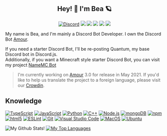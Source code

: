 <h2 align="center">Hey! 👋 I'm Bea 🪐</h3>

<p align="center">
  <a href="https://discord.gg/frXBBaqrjD"><img src="https://discord.com/api/guilds/709794391950098484/embed.png" alt="Discord" /></a>
  <a href="https://twitter.com/18tragic"><img src="https://img.shields.io/twitter/follow/18tragic.svg?style=social&label=Follow%20@18tragic"/></a>
  <a href="https://discord.gg/frXBBaqrjD"><img src="https://img.shields.io/badge/Discord-REDRUM%200001-7289da?style=flat&logo=Discord"/></a>
  <a href="https://beasleeps.tech"><img src="https://img.shields.io/website?down_color=f5cdc4&down_message=offline&label=beasleeps.tech&up_color=c2f2ca&up_message=online&url=https%3A%2F%2Fbeasleeps.tech"/></a>
  <a href="mailto:bea@beasleeps.tech"><img src="https://img.shields.io/badge/-bea@beasleeps.tech-c14438?style=flat&logo=Gmail&logoColor=black&link=mailto:bea@beasleeps.tech"/></a>
  <a href="https://translate.amourbot.com"><img src="https://badges.crowdin.net/amour/localized.svg"/></a>
</p>

My name is Bea, and I'm mainly a Discord Bot Developer. I own the Discord Bot [Amour](https://amourbot.com).

 
If you need a starter Discord Bot, I'll be re-posting Quantum, my base Discord bot in Discord.js. <br/>
Additionally, if you want a Minecraft style starter Discord Bot, you can visit my project [NameMC Bot](https://github.com/zredrum/namemcbot) <br/>

> I'm currently working on [Amour](https://amourbot.com) 3.0 for release in May 2021. If you'd like to help us translate the project to a foreign language, please visit our [Crowdin](https://crowdin.com/project/amour).

## Knowledge
[<img alt="TypeScript" src="https://img.shields.io/badge/-TypeScript-007acc?style=flat-square&color=4e3754&logo=typescript&logoColor=white" />](https://www.typescriptlang.org) [<img alt="JavaScript" src="https://img.shields.io/badge/-JavaScript-edb200?style=flat-square&color=4e3754&logo=javascript&logoColor=white" />](https://developer.mozilla.org/en-US/docs/Web/JavaScript) [<img alt="Python" src="https://img.shields.io/badge/-Python-FFD43B?style=flat-square&color=4e3754&logo=python&logoColor=white" />](https://python.org) [<img alt="C++" src="https://img.shields.io/badge/-C++-31429b?style=flat-square&color=4e3754&logo=c%2B%2B&logoColor=white" />](https://en.wikipedia.org/wiki/C++) [<img alt="Node.js" src="https://img.shields.io/badge/-Node.js-43853d?style=flat-square&color=4e3754&logo=Node.js&logoColor=white" />](https://nodejs.org) [<img alt="mongoDB" src="https://img.shields.io/badge/-mongoDB-4fb23f?style=flat-square&color=4e3754&logo=mongodb&logoColor=white" />](https://mongodb.com) [<img alt="npm" src="https://img.shields.io/badge/-NPM-CB3837?style=flat-square&color=4e3754&logo=npm&logoColor=white" />](https://npmjs.com) [<img alt="html5" src="https://img.shields.io/badge/-HTML5-E34F26?style=flat-square&color=4e3754&logo=html5&logoColor=white" />](https://developer.mozilla.org/en-US/docs/Web/Guide/HTML/HTML5) [<img alt="ESLint" src="https://img.shields.io/badge/-ESLint-4B32C3?style=flat-square&color=4e3754&logo=eslint&logoColor=white" />](https://eslint.org/) [<img alt="Git" src="https://img.shields.io/badge/-Git-f05033?style=flat-square&color=4e3754&logo=git&logoColor=white" />](https://git-scm.com) [<img alt="Visual Studio Code" src="https://img.shields.io/badge/-Visual Studio Code-007ACC?style=flat-square&color=4e3754&logo=visual-studio-code&logoColor=white" />](https://code.visualstudio.com/) [<img alt="MacOS" src="https://img.shields.io/badge/-MacOS-999999?style=flat-square&color=4e3754&logo=apple&logoColor=white" />](https://www.apple.com/macos/what-is/) [<img alt="Ubuntu" src="https://img.shields.io/badge/-Ubuntu-212121?style=flat-square&color=4e3754&logo=Ubuntu&logoColor=white" />](https://ubuntu.com/)

![My Github Stats!](https://github-readme-stats.vercel.app/api?username=zredrum&count_private=true&theme=dracula)
[![My Top Languages](https://github-readme-stats.vercel.app/api/top-langs/?username=zredrum&layout=compact&theme=dracula)](https://github.com/anuraghazra/github-readme-stats)
